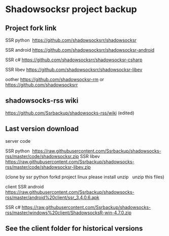# Shadowsocksr project backup

## Project fork link

SSR python  https://github.com/shadowsocksrr/shadowsocksr

SSR android https://github.com/shadowsocksrr/shadowsocksr-android

SSR c# https://github.com/shadowsocksrr/shadowsocksr-csharp

SSR libev https://github.com/shadowsocksrr/shadowsocksr-libev

oother https://github.com/shadowsocksr-rm or https://github.com/shadowsocksrr

## shadowsocks-rss wiki

https://github.com/Ssrbackup/shadowsocks-rss/wiki  (edited)

## Last version download 
server code

SSR python  https://raw.githubusercontent.com/Ssrbackup/shadowsocks-rss/master/code/shadowsocksr.zip
SSR libev https://raw.githubusercontent.com/Ssrbackup/shadowsocks-rss/master/code/shadowsocksr-libev.zip

(clone by ssr python forkd project linux please install unzip   unzip this files)

client
SSR android   https://raw.githubusercontent.com/Ssrbackup/shadowsocks-rss/master/android%20client/ssr_3.4.0.6.apk

SSR c#  https://raw.githubusercontent.com/Ssrbackup/shadowsocks-rss/master/windows%20client/ShadowsocksR-win-4.7.0.zip

## See the client folder for historical versions
